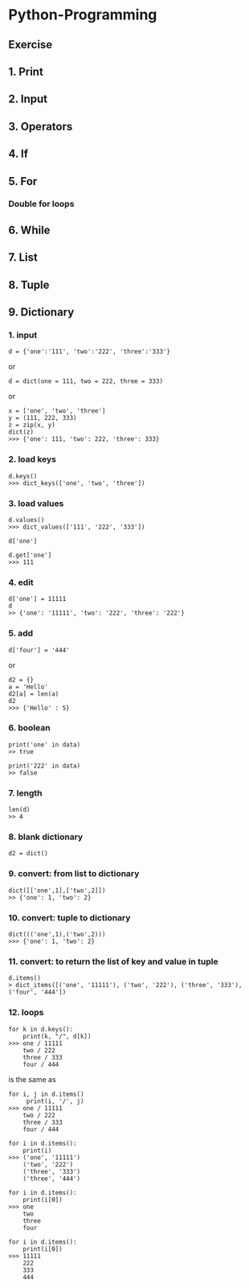 # Python-Programming



## Exercise

## 1. Print
## 2. Input
## 3. Operators
## 4. If
## 5. For
### Double for loops
## 6. While
## 7. List
## 8. Tuple
## 9. Dictionary
### 1. input  
```
d = {'one':'111', 'two':'222', 'three':'333'}
```
or
```
d = dict(one = 111, two = 222, three = 333)
```
or
```
x = ['one', 'two', 'three']
y = (111, 222, 333)
z = zip(x, y)
dict(z)
>>> {'one': 111, 'two': 222, 'three': 333}
```

### 2. load keys

```
d.keys()
>>> dict_keys(['one', 'two', 'three'])
```

### 3. load values
```
d.values()
>>> dict_values(['111', '222', '333'])
```

```
d['one']
```

```
d.get['one']
>>> 111
```

### 4. edit  
```
d['one'] = 11111
d
>> {'one': '11111', 'two': '222', 'three': '222'}  
```
### 5. add
```
d['four'] = '444'
```
   or
```
d2 = {}
a = 'Hello'
d2[a] = len(a)
d2
>>> {'Hello' : 5}
```
### 6. boolean  
```
print('one' in data)
>> true

print('222' in data)
>> false  
```
### 7. length  
```
len(d)
>> 4  
```
### 8. blank dictionary
```
d2 = dict()
```
### 9. convert: from list to dictionary
```
dict([['one',1],['two',2]])
>> {'one': 1, 'two': 2}
```
### 10. convert: tuple to dictionary
```
dict((('one',1),('two',2)))
>>> {'one': 1, 'two': 2}
```
### 11. convert: to return the list of key and value in tuple
```
d.items()
> dict_items([('one', '11111'), ('two', '222'), ('three', '333'), ('four', '444'])
```
### 12. loops

```
for k in d.keys():
    print(k, "/", d[k])
>>> one / 11111
    two / 222
    three / 333
    four / 444
```
   is the same as
```
for i, j in d.items()
     print(i, '/', j)
>>> one / 11111
    two / 222
    three / 333
    four / 444
```

```
for i in d.items():
    print(i)
>>> ('one', '11111')
    ('two', '222')
    ('three', '333')
    ('three', '444')
```
```
for i in d.items():
    print(i[0])
>>> one
    two
    three
    four
```

```
for i in d.items():
    print(i[0])
>>> 11111
    222
    333
    444
```

